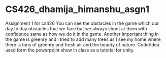 # CS426_dhamija_himanshu_asgn1
Assignment 1 for cs426
You can see the obstacles in the game which our day to day obstacles that we face but we always shoot at them with confidence same as how we do it in the game. Another Important thing in the game is greenry and i tried to add many trees as I see my home where there is tons of greenry and fresh air and the beauty of nature.
Code/Idea used form the powerpoint show in class as a tutorial for unity.

